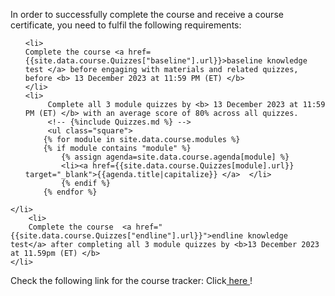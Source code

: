 In order to successfully complete the course and receive a course certificate, you need to fulfil the following requirements:
<ul class="square List">

    <li>
    Complete the course <a href={{site.data.course.Quizzes["baseline"].url}}>baseline knowledge test </a> before engaging with materials and related quizzes, before <b> 13 December 2023 at 11:59 PM (ET) </b>
    </li>
    <li>
         Complete all 3 module quizzes by <b> 13 December 2023 at 11:59 PM (ET) </b> with an average score of 80% across all quizzes.
         <!-- {%include Quizzes.md %} -->
         <ul class="square">
        {% for module in site.data.course.modules %}
        {% if module contains "module" %}
            {% assign agenda=site.data.course.agenda[module] %}
            <li><a href={{site.data.course.Quizzes[module].url}} target="_blank">{{agenda.title|capitalize}} </a>  </li>
            {% endif %}
        {% endfor %}
</ul>

    </li>
        <li>
        Complete the course  <a href="{{site.data.course.Quizzes["endline"].url}}">endline knowledge test</a> after completing all 3 module quizzes by <b>13 December 2023 at 11.59pm (ET) </b>
    </li>
</ul>


Check the following link for the course tracker:
Click<a target="_blank" href="https://docs.google.com/spreadsheets/d/1wK2k4bGN4Gt5cAQAPDeB2Du_xpRNbA3-SjcgPZYXUDQ/edit#gid=1137564209"> here </a>!

